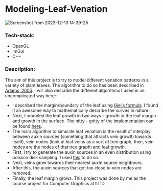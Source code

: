 # Modeling-Leaf-Venation
![Screenshot from 2023-12-13 14-39-25](https://github.com/Daksh-Pandey/Modeling-Leaf-Venation/assets/108348551/43378ced-bb6c-4de4-8e5c-5ba6b99791f0)

### Tech-stack:
* OpenGL
* ImGui
* C++

### Description:
The aim of this project is to try to model different venation patterns in a variety of plant leaves. The algorithm to do so has been described in [Adams, 2005](https://dl.acm.org/doi/10.1145/1073204.1073251). I will also describe the different algorithms I used in an uncomplicated way here:-
* I described the margin/boundary of the leaf using [Gielis formula](https://en.wikipedia.org/wiki/Superformula). I found it an awesome way to mathematically describe the curves in nature.
* Next, I modeled the leaf growth in two ways - growth in the leaf margin and growth in the surface. The nitty - gritty of the implementation can be found [here](https://dl.acm.org/doi/10.1145/1073204.1073251).
* The main algorithm to simulate leaf venation is the result of interplay between auxin sources (something that attracts vein growth towards itself), vein nodes (look at leaf veins as a sort of tree graph, then, vein nodes are the nodes of that tree graph) and leaf growth.
* First, I try to generate the auxin sources in an even distribution using poisson disk sampling. I used [this](https://github.com/thinks/poisson-disk-sampling) to do so.
* Next, veins grow towards their nearest auxin source neighbours.
* After this, the auxin sources that got too close to vein nodes are removed.
* Finally, the leaf margin grows.
This project was done by me as the course project for Computer Graphics at IIITD.

